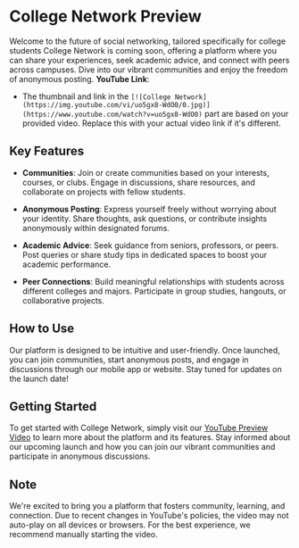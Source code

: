 # College Network Preview

Welcome to the future of social networking, tailored specifically for college students College Network is coming soon, offering a platform where you can share your experiences, seek academic advice, and connect with peers across campuses. Dive into our vibrant communities and enjoy the freedom of anonymous posting.
 **YouTube Link**:
   - The thumbnail and link in the `[![College Network](https://img.youtube.com/vi/uo5gx8-WdO0/0.jpg)](https://www.youtube.com/watch?v=uo5gx8-WdO0)` part are based on your provided video. Replace this with your actual video link if it's different.
## Key Features

- **Communities**: Join or create communities based on your interests, courses, or clubs. Engage in discussions, share resources, and collaborate on projects with fellow students.
  
- **Anonymous Posting**: Express yourself freely without worrying about your identity. Share thoughts, ask questions, or contribute insights anonymously within designated forums.

- **Academic Advice**: Seek guidance from seniors, professors, or peers. Post queries or share study tips in dedicated spaces to boost your academic performance.

- **Peer Connections**: Build meaningful relationships with students across different colleges and majors. Participate in group studies, hangouts, or collaborative projects.

## How to Use

Our platform is designed to be intuitive and user-friendly. Once launched, you can join communities, start anonymous posts, and engage in discussions through our mobile app or website. Stay tuned for updates on the launch date!
## Getting Started

To get started with College Network, simply visit our [YouTube Preview Video](https://www.youtube.com/watch?v=uo5gx8-WdO0) to learn more about the platform and its features. Stay informed about our upcoming launch and how you can join our vibrant communities and participate in anonymous discussions.

## Note

We're excited to bring you a platform that fosters community, learning, and connection. Due to recent changes in YouTube's policies, the video may not auto-play on all devices or browsers. For the best experience, we recommend manually starting the video.


